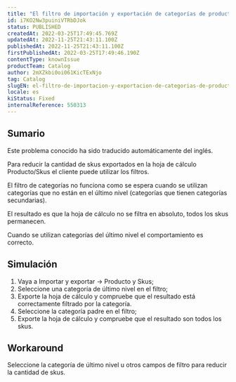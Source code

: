 ```yaml
---
title: "El filtro de importación y exportación de categorías de productos/skus sólo funciona para las categorías de último nivel"
id: i7KO2Nw3puiniVTRbDJok
status: PUBLISHED
createdAt: 2022-03-25T17:49:45.769Z
updatedAt: 2022-11-25T21:43:11.100Z
publishedAt: 2022-11-25T21:43:11.100Z
firstPublishedAt: 2022-03-25T17:49:46.190Z
contentType: knownIssue
productTeam: Catalog
author: 2mXZkbi0oi061KicTExNjo
tag: Catalog
slugEN: el-filtro-de-importacion-y-exportacion-de-categorias-de-productosskus-solo-funciona-para-las-categorias-de-ultimo-nivel
locale: es
kiStatus: Fixed
internalReference: 550313
---
```


## Sumario

<div class="alert alert-info">
  <p>Este problema conocido ha sido traducido automáticamente del inglés.</p>
</div>


Para reducir la cantidad de skus exportados en la hoja de cálculo Producto/Skus el cliente puede utilizar los filtros.

El filtro de categorías no funciona como se espera cuando se utilizan categorías que no están en el último nivel (categorías que tienen categorías secundarias).

El resultado es que la hoja de cálculo no se filtra en absoluto, todos los skus permanecen.

Cuando se utilizan categorías del último nivel el comportamiento es correcto.



## Simulación



1. Vaya a Importar y exportar -> Producto y Skus;
2. Seleccione una categoría de último nivel en el filtro;
3. Exporte la hoja de cálculo y compruebe que el resultado está correctamente filtrado por la categoría.
4. Seleccione la categoría padre en el filtro;
5. Exporte la hoja de cálculo y compruebe que el resultado son todos los skus.



## Workaround


Seleccione la categoría de último nivel u otros campos de filtro para reducir la cantidad de skus.


